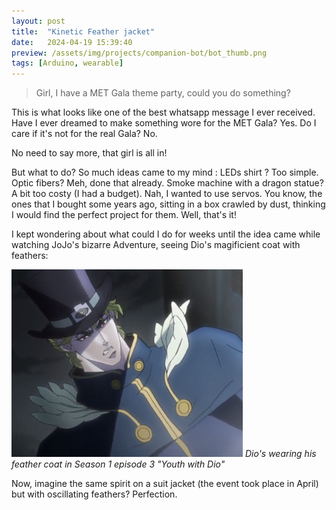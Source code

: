 ```yaml
---
layout: post
title:  "Kinetic Feather jacket"
date:   2024-04-19 15:39:40
preview: /assets/img/projects/companion-bot/bot_thumb.png
tags: [Arduino, wearable]
---
```


> Girl, I have a MET Gala theme party, could you do something?

This is what looks like one of the best whatsapp message I ever received.
Have I ever dreamed to make something wore for the MET Gala? Yes.
Do I care if it's not for the real Gala? No.

No need to say more, that girl is all in!

But what to do? So much ideas came to my mind : LEDs shirt ? Too simple. Optic fibers? Meh, done that already. Smoke machine with a dragon statue? A bit too costy (I had a budget).
Nah, I wanted to use servos. You know, the ones that I bought some years ago, sitting in a box crawled by dust, thinking I would find the perfect project for them. Well, that's it!

I kept wondering about what could I do for weeks until the idea came while watching JoJo's bizarre Adventure, seeing Dio's magificient coat with feathers:

![Dio Brando](/assets/img/projects/kinetic-feather-jacket/dio-coat.png) *Dio's wearing his feather coat in Season 1 episode 3 "Youth with Dio"*

Now, imagine the same spirit on a suit jacket (the event took place in April) but with oscillating feathers? Perfection.

